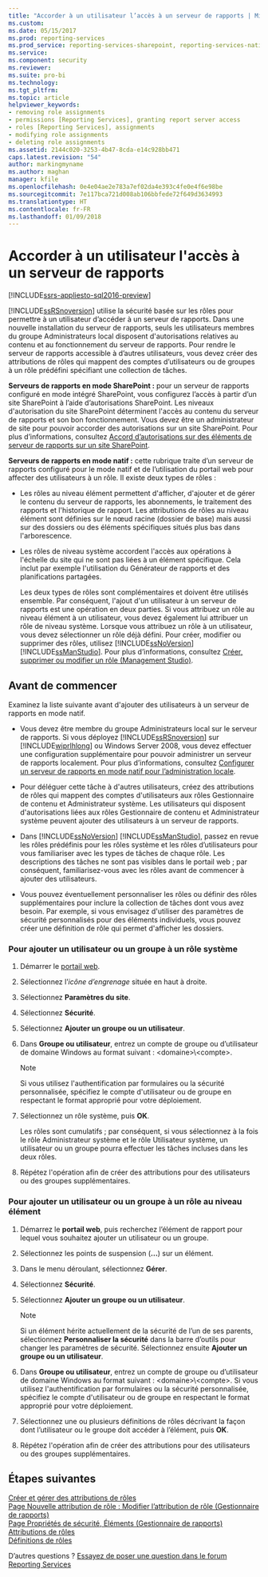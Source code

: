 ```yaml
---
title: "Accorder à un utilisateur l’accès à un serveur de rapports | Microsoft Docs"
ms.custom: 
ms.date: 05/15/2017
ms.prod: reporting-services
ms.prod_service: reporting-services-sharepoint, reporting-services-native
ms.service: 
ms.component: security
ms.reviewer: 
ms.suite: pro-bi
ms.technology: 
ms.tgt_pltfrm: 
ms.topic: article
helpviewer_keywords:
- removing role assignments
- permissions [Reporting Services], granting report server access
- roles [Reporting Services], assignments
- modifying role assignments
- deleting role assignments
ms.assetid: 2144c020-3253-4b47-8cda-e14c928bb471
caps.latest.revision: "54"
author: markingmyname
ms.author: maghan
manager: kfile
ms.openlocfilehash: 0e4e04ae2e783a7ef02da4e393c4fe0e4f6e98be
ms.sourcegitcommit: 7e117bca721d008ab106bbfede72f649d3634993
ms.translationtype: HT
ms.contentlocale: fr-FR
ms.lasthandoff: 01/09/2018
---
```

# <a name="grant-user-access-to-a-report-server"></a>Accorder à un utilisateur l'accès à un serveur de rapports

[!INCLUDE[ssrs-appliesto-sql2016-preview](../../includes/ssrs-appliesto-sql2016-preview.md)]

[!INCLUDE[ssRSnoversion](../../includes/ssrsnoversion-md.md)] utilise la sécurité basée sur les rôles pour permettre à un utilisateur d’accéder à un serveur de rapports. Dans une nouvelle installation du serveur de rapports, seuls les utilisateurs membres du groupe Administrateurs local disposent d'autorisations relatives au contenu et au fonctionnement du serveur de rapports. Pour rendre le serveur de rapports accessible à d’autres utilisateurs, vous devez créer des attributions de rôles qui mappent des comptes d’utilisateurs ou de groupes à un rôle prédéfini spécifiant une collection de tâches.

 **Serveurs de rapports en mode SharePoint :** pour un serveur de rapports configuré en mode intégré SharePoint, vous configurez l’accès à partir d’un site SharePoint à l’aide d’autorisations SharePoint. Les niveaux d'autorisation du site SharePoint déterminent l'accès au contenu du serveur de rapports et son bon fonctionnement. Vous devez être un administrateur de site pour pouvoir accorder des autorisations sur un site SharePoint. Pour plus d’informations, consultez [Accord d’autorisations sur des éléments de serveur de rapports sur un site SharePoint](../../reporting-services/security/granting-permissions-on-report-server-items-on-a-sharepoint-site.md).

 **Serveurs de rapports en mode natif :** cette rubrique traite d’un serveur de rapports configuré pour le mode natif et de l’utilisation du portail web pour affecter des utilisateurs à un rôle. Il existe deux types de rôles :

- Les rôles au niveau élément permettent d'afficher, d'ajouter et de gérer le contenu du serveur de rapports, les abonnements, le traitement des rapports et l'historique de rapport. Les attributions de rôles au niveau élément sont définies sur le nœud racine (dossier de base) mais aussi sur des dossiers ou des éléments spécifiques situés plus bas dans l'arborescence.

- Les rôles de niveau système accordent l'accès aux opérations à l'échelle du site qui ne sont pas liées à un élément spécifique. Cela inclut par exemple l'utilisation du Générateur de rapports et des planifications partagées.

    Les deux types de rôles sont complémentaires et doivent être utilisés ensemble. Par conséquent, l'ajout d'un utilisateur à un serveur de rapports est une opération en deux parties. Si vous attribuez un rôle au niveau élément à un utilisateur, vous devez également lui attribuer un rôle de niveau système. Lorsque vous attribuez un rôle à un utilisateur, vous devez sélectionner un rôle déjà défini. Pour créer, modifier ou supprimer des rôles, utilisez [!INCLUDE[ssNoVersion](../../includes/ssnoversion-md.md)] [!INCLUDE[ssManStudio](../../includes/ssmanstudio-md.md)]. Pour plus d’informations, consultez [Créer, supprimer ou modifier un rôle &#40;Management Studio&#41;](../../reporting-services/security/role-definitions-create-delete-or-modify.md).

## <a name="before-you-start"></a>Avant de commencer

Examinez la liste suivante avant d'ajouter des utilisateurs à un serveur de rapports en mode natif.

- Vous devez être membre du groupe Administrateurs local sur le serveur de rapports. Si vous déployez [!INCLUDE[ssRSnoversion](../../includes/ssrsnoversion-md.md)] sur [!INCLUDE[wiprlhlong](../../includes/wiprlhlong-md.md)] ou Windows Server 2008, vous devez effectuer une configuration supplémentaire pour pouvoir administrer un serveur de rapports localement. Pour plus d’informations, consultez [Configurer un serveur de rapports en mode natif pour l’administration locale](../../reporting-services/report-server/configure-a-native-mode-report-server-for-local-administration-ssrs.md).

- Pour déléguer cette tâche à d'autres utilisateurs, créez des attributions de rôles qui mappent des comptes d'utilisateurs aux rôles Gestionnaire de contenu et Administrateur système. Les utilisateurs qui disposent d'autorisations liées aux rôles Gestionnaire de contenu et Administrateur système peuvent ajouter des utilisateurs à un serveur de rapports.

- Dans [!INCLUDE[ssNoVersion](../../includes/ssnoversion-md.md)] [!INCLUDE[ssManStudio](../../includes/ssmanstudio-md.md)], passez en revue les rôles prédéfinis pour les rôles système et les rôles d’utilisateurs pour vous familiariser avec les types de tâches de chaque rôle. Les descriptions des tâches ne sont pas visibles dans le portail web ; par conséquent, familiarisez-vous avec les rôles avant de commencer à ajouter des utilisateurs.

- Vous pouvez éventuellement personnaliser les rôles ou définir des rôles supplémentaires pour inclure la collection de tâches dont vous avez besoin. Par exemple, si vous envisagez d'utiliser des paramètres de sécurité personnalisés pour des éléments individuels, vous pouvez créer une définition de rôle qui permet d'afficher les dossiers.

### <a name="to-add-a-user-or-group-to-a-system-role"></a>Pour ajouter un utilisateur ou un groupe à un rôle système

1. Démarrer le [portail web](../web-portal-ssrs-native-mode.md).

2. Sélectionnez l’*icône d’engrenage* située en haut à droite.

3. Sélectionnez **Paramètres du site**.

4. Sélectionnez **Sécurité**.

5. Sélectionnez **Ajouter un groupe ou un utilisateur**.

6. Dans **Groupe ou utilisateur**, entrez un compte de groupe ou d’utilisateur de domaine Windows au format suivant : \<domaine>\\<compte\>. 

    > [!NOTE]
    > Si vous utilisez l'authentification par formulaires ou la sécurité personnalisée, spécifiez le compte d'utilisateur ou de groupe en respectant le format approprié pour votre déploiement.

7. Sélectionnez un rôle système, puis **OK**.

    Les rôles sont cumulatifs ; par conséquent, si vous sélectionnez à la fois le rôle Administrateur système et le rôle Utilisateur système, un utilisateur ou un groupe pourra effectuer les tâches incluses dans les deux rôles.

8. Répétez l'opération afin de créer des attributions pour des utilisateurs ou des groupes supplémentaires.

### <a name="to-add-a-user-or-group-to-an-item-role"></a>Pour ajouter un utilisateur ou un groupe à un rôle au niveau élément

1. Démarrez le **portail web**, puis recherchez l’élément de rapport pour lequel vous souhaitez ajouter un utilisateur ou un groupe.

2. Sélectionnez les points de suspension (**...**) sur un élément.

3. Dans le menu déroulant, sélectionnez **Gérer**.

4. Sélectionnez **Sécurité**.

5. Sélectionnez **Ajouter un groupe ou un utilisateur**.

    > [!NOTE]
    > Si un élément hérite actuellement de la sécurité de l’un de ses parents, sélectionnez **Personnaliser la sécurité** dans la barre d’outils pour changer les paramètres de sécurité. Sélectionnez ensuite **Ajouter un groupe ou un utilisateur**.

6. Dans **Groupe ou utilisateur**, entrez un compte de groupe ou d’utilisateur de domaine Windows au format suivant : \<domaine>\\<compte\>. Si vous utilisez l'authentification par formulaires ou la sécurité personnalisée, spécifiez le compte d'utilisateur ou de groupe en respectant le format approprié pour votre déploiement.

7. Sélectionnez une ou plusieurs définitions de rôles décrivant la façon dont l’utilisateur ou le groupe doit accéder à l’élément, puis **OK**.

8. Répétez l'opération afin de créer des attributions pour des utilisateurs ou des groupes supplémentaires.

## <a name="next-steps"></a>Étapes suivantes

[Créer et gérer des attributions de rôles](../../reporting-services/security/create-and-manage-role-assignments.md)   
[Page Nouvelle attribution de rôle : Modifier l’attribution de rôle &#40;Gestionnaire de rapports&#41;](http://msdn.microsoft.com/library/3319ced0-4b86-42af-b18d-da41a625113c)   
[Page Propriétés de sécurité, Éléments &#40;Gestionnaire de rapports&#41;](http://msdn.microsoft.com/library/351b8503-354f-4b1b-a7ac-f1245d978da0)   
[Attributions de rôles](../../reporting-services/security/role-assignments.md)   
[Définitions de rôles](../../reporting-services/security/role-definitions.md)  

D’autres questions ? [Essayez de poser une question dans le forum Reporting Services](http://go.microsoft.com/fwlink/?LinkId=620231)
